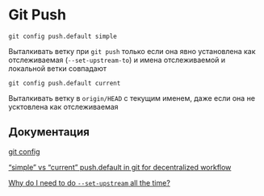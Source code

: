 # Git Push

```shell 
git config push.default simple
```
Выталкивать ветку при `git push` только если она явно установлена как отслеживаемая (`--set-upstream-to`) и имена отслеживаемой и локальной ветки совпадают

```shell 
git config push.default current
```
Выталкивать ветку в `origin/HEAD` с текущим именем, даже если она не усктовлена как отслеживаемая

## Документация
[git config](https://mirrors.edge.kernel.org/pub/software/scm/git/docs/git-config.html)

[“simple” vs “current” push.default in git for decentralized workflow](https://stackoverflow.com/questions/23918062/simple-vs-current-push-default-in-git-for-decentralized-workflow)

[Why do I need to do `--set-upstream` all the time?](https://stackoverflow.com/questions/6089294/why-do-i-need-to-do-set-upstream-all-the-time)
